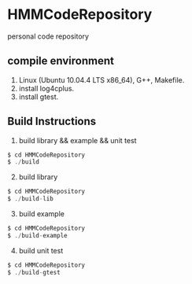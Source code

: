 HMMCodeRepository
==============
personal code repository


compile environment
-----------
1. Linux (Ubuntu 10.04.4 LTS x86_64), G++, Makefile.
2. install log4cplus.
3. install gtest.

Build Instructions
-----------
1. build library && example && unit test
```c
$ cd HMMCodeRepository
$ ./build
```

2. build library
```c
$ cd HMMCodeRepository
$ ./build-lib
```

3. build example
```c
$ cd HMMCodeRepository
$ ./build-example
```

4. build unit test
```c
$ cd HMMCodeRepository
$ ./build-gtest
```
